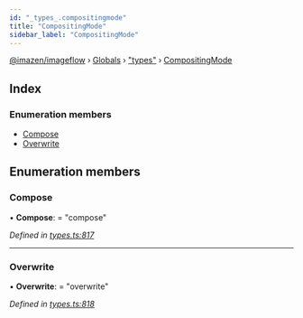 ```yaml
---
id: "_types_.compositingmode"
title: "CompositingMode"
sidebar_label: "CompositingMode"
---
```


[@imazen/imageflow](../index.md) › [Globals](../globals.md) › ["types"](../modules/_types_.md) › [CompositingMode](_types_.compositingmode.md)

## Index

### Enumeration members

* [Compose](_types_.compositingmode.md#compose)
* [Overwrite](_types_.compositingmode.md#overwrite)

## Enumeration members

###  Compose

• **Compose**: = "compose"

*Defined in [types.ts:817](https://github.com/imazen/imageflow-node/blob/8d7450b/lib/types.ts#L817)*

___

###  Overwrite

• **Overwrite**: = "overwrite"

*Defined in [types.ts:818](https://github.com/imazen/imageflow-node/blob/8d7450b/lib/types.ts#L818)*
